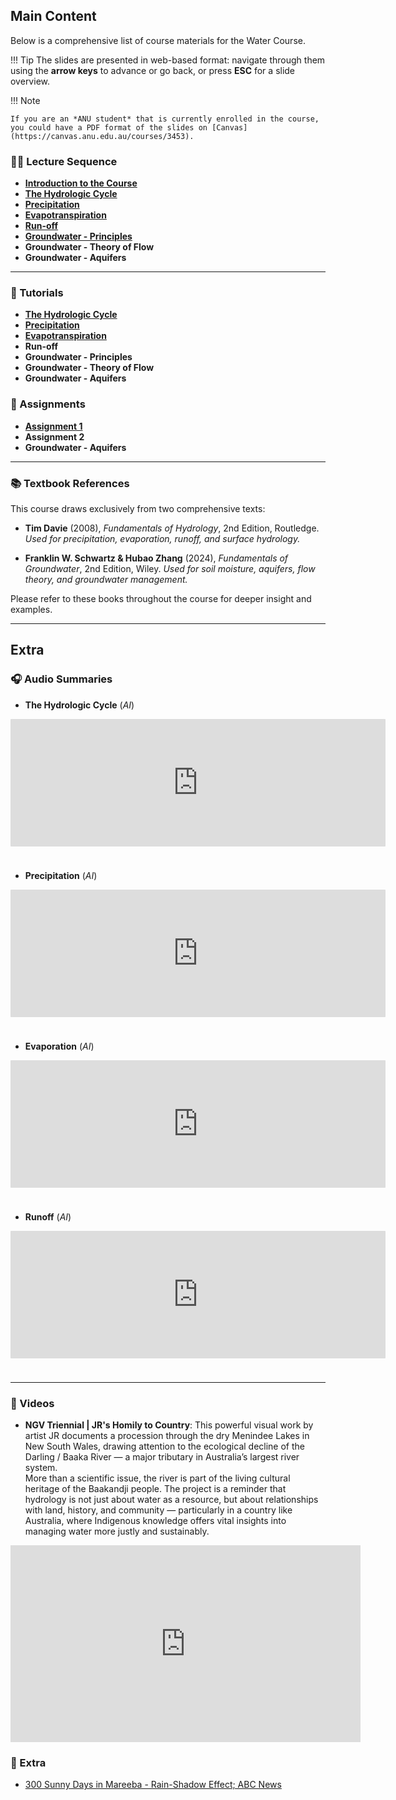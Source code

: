 ## Main Content
Below is a comprehensive list of course materials for the Water Course.

!!! Tip
    The slides are presented in web-based format: navigate through them using the **arrow keys** to advance or go back, or press **ESC** for a slide overview.

!!! Note

    If you are an *ANU student* that is currently enrolled in the course, you could have a PDF format of the slides on [Canvas](https://canvas.anu.edu.au/courses/3453).

### 🧑‍🏫 Lecture Sequence
- [**Introduction to the Course**](Introduction/index.html)
- [**The Hydrologic Cycle**](Watercycle/index.html)
- [**Precipitation**](Precipitation/index.html)
- [**Evapotranspiration**](Evaporation/index.html)
- [**Run-off**](Runoff/index.html)
- [**Groundwater - Principles**](Groundwater/index.html)
- **Groundwater - Theory of Flow**
- **Groundwater - Aquifers**

---

### 📄 Tutorials
- [**The Hydrologic Cycle**](Tutorial-Watercycle/index.html)
- [**Precipitation**](Tutorial-Precipitation/index.html)
- [**Evapotranspiration**](Tutorial-Evaporation/index.html)
- **Run-off**
- **Groundwater - Principles**
- **Groundwater - Theory of Flow**
- **Groundwater - Aquifers**

### 🔖 Assignments
- [**Assignment 1**](AssignmentOne/index.html)
- **Assignment 2**
- **Groundwater - Aquifers**


---

### 📚 Textbook References

This course draws exclusively from two comprehensive texts:

- **Tim Davie** (2008), *Fundamentals of Hydrology*, 2nd Edition, Routledge.
  _Used for precipitation, evaporation, runoff, and surface hydrology._

- **Franklin W. Schwartz & Hubao Zhang** (2024), *Fundamentals of Groundwater*, 2nd Edition, Wiley.
  _Used for soil moisture, aquifers, flow theory, and groundwater management._

Please refer to these books throughout the course for deeper insight and examples.

---

## Extra
### 🎧 Audio Summaries

- **The Hydrologic Cycle** (*AI*)

<div style="height: 228px; width: 600px;"><iframe src="https://audio.com/embed/audio/1837871997467432?theme=image" style="display:block; border-radius: 1px; border: none; height: 204px; width: 600px;"></iframe><a href='https://audio.com/siavash-ghelichkhan' style="text-align: center; display: block; color: #A4ABB6; font-size: 12px; font-family: sans-serif; line-height: 16px; margin-top: 8px; overflow: hidden; white-space: nowrap; text-overflow: ellipsis;"></a></div>

- **Precipitation** (*AI*)

<div style="height: 228px; width: 600px;"><iframe src="https://audio.com/embed/audio/1838302095868186?theme=image" style="display:block; border-radius: 1px; border: none; height: 204px; width: 600px;"></iframe><a href='https://audio.com/siavash-ghelichkhan' style="text-align: center; display: block; color: #A4ABB6; font-size: 12px; font-family: sans-serif; line-height: 16px; margin-top: 8px; overflow: hidden; white-space: nowrap; text-overflow: ellipsis;"></a></div>

- **Evaporation** (*AI*)

<div style="height: 228px; width: 600px;"><iframe src="https://audio.com/embed/audio/1839775300217259?theme=image" style="display:block; border-radius: 1px; border: none; height: 204px; width: 600px;"></iframe><a href='https://audio.com/siavash-ghelichkhan' style="text-align: center; display: block; color: #A4ABB6; font-size: 12px; font-family: sans-serif; line-height: 16px; margin-top: 8px; overflow: hidden; white-space: nowrap; text-overflow: ellipsis;"></a></div>

- **Runoff** (*AI*)
<div style="height: 228px; width: 600px;"><iframe src="https://audio.com/embed/audio/1839848134295128?theme=image" style="display:block; border-radius: 1px; border: none; height: 204px; width: 600px;"></iframe><a href='https://audio.com/siavash-ghelichkhan' style="text-align: center; display: block; color: #A4ABB6; font-size: 12px; font-family: sans-serif; line-height: 16px; margin-top: 8px; overflow: hidden; white-space: nowrap; text-overflow: ellipsis;"></a></div>

---

### 🎥 Videos

- **NGV Triennial | JR's Homily to Country**:
This powerful visual work by artist JR documents a procession through the dry Menindee Lakes in New South Wales, drawing attention to the ecological decline of the Darling / Baaka River — a major tributary in Australia’s largest river system.<br>
More than a scientific issue, the river is part of the living cultural heritage of the Baakandji people. The project is a reminder that hydrology is not just about water as a resource, but about relationships with land, history, and community — particularly in a country like Australia, where Indigenous knowledge offers vital insights into managing water more justly and sustainably.

<div style="text-align: center;">
  <iframe width="560" height="315" src="https://www.youtube.com/embed/KakMgvx59vU?si=QC1lLniiTax_aXb7" title="YouTube video player" frameborder="0" allow="accelerometer; autoplay; clipboard-write; encrypted-media; gyroscope; picture-in-picture; web-share" referrerpolicy="strict-origin-when-cross-origin" allowfullscreen></iframe>
</div>

### 📖 Extra
- [300 Sunny Days in Mareeba - Rain-Shadow Effect; ABC News](https://www.abc.net.au/news/2025-06-29/rain-shadow-effect-inspires-sunny-mareeba/105467478)
